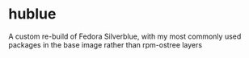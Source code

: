 # hublue
A custom re-build of Fedora Silverblue, with my most commonly used packages in the base image rather than rpm-ostree layers

